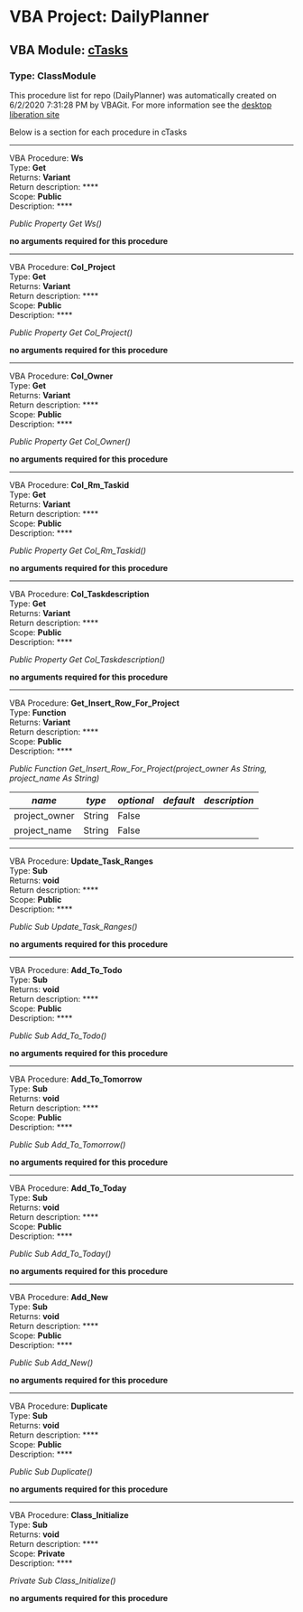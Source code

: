# VBA Project: **DailyPlanner**
## VBA Module: **[cTasks](/scripts/cTasks.cls "source is here")**
### Type: ClassModule  

This procedure list for repo (DailyPlanner) was automatically created on 6/2/2020 7:31:28 PM by VBAGit.
For more information see the [desktop liberation site](http://ramblings.mcpher.com/Home/excelquirks/drivesdk/gettinggithubready "desktop liberation")

Below is a section for each procedure in cTasks

---
VBA Procedure: **Ws**  
Type: **Get**  
Returns: **Variant**  
Return description: ****  
Scope: **Public**  
Description: ****  

*Public Property Get Ws()*  

**no arguments required for this procedure**


---
VBA Procedure: **Col_Project**  
Type: **Get**  
Returns: **Variant**  
Return description: ****  
Scope: **Public**  
Description: ****  

*Public Property Get Col_Project()*  

**no arguments required for this procedure**


---
VBA Procedure: **Col_Owner**  
Type: **Get**  
Returns: **Variant**  
Return description: ****  
Scope: **Public**  
Description: ****  

*Public Property Get Col_Owner()*  

**no arguments required for this procedure**


---
VBA Procedure: **Col_Rm_Taskid**  
Type: **Get**  
Returns: **Variant**  
Return description: ****  
Scope: **Public**  
Description: ****  

*Public Property Get Col_Rm_Taskid()*  

**no arguments required for this procedure**


---
VBA Procedure: **Col_Taskdescription**  
Type: **Get**  
Returns: **Variant**  
Return description: ****  
Scope: **Public**  
Description: ****  

*Public Property Get Col_Taskdescription()*  

**no arguments required for this procedure**


---
VBA Procedure: **Get_Insert_Row_For_Project**  
Type: **Function**  
Returns: **Variant**  
Return description: ****  
Scope: **Public**  
Description: ****  

*Public Function Get_Insert_Row_For_Project(project_owner As String, project_name As String)*  

*name*|*type*|*optional*|*default*|*description*
---|---|---|---|---
project_owner|String|False||
project_name|String|False||


---
VBA Procedure: **Update_Task_Ranges**  
Type: **Sub**  
Returns: **void**  
Return description: ****  
Scope: **Public**  
Description: ****  

*Public Sub Update_Task_Ranges()*  

**no arguments required for this procedure**


---
VBA Procedure: **Add_To_Todo**  
Type: **Sub**  
Returns: **void**  
Return description: ****  
Scope: **Public**  
Description: ****  

*Public Sub Add_To_Todo()*  

**no arguments required for this procedure**


---
VBA Procedure: **Add_To_Tomorrow**  
Type: **Sub**  
Returns: **void**  
Return description: ****  
Scope: **Public**  
Description: ****  

*Public Sub Add_To_Tomorrow()*  

**no arguments required for this procedure**


---
VBA Procedure: **Add_To_Today**  
Type: **Sub**  
Returns: **void**  
Return description: ****  
Scope: **Public**  
Description: ****  

*Public Sub Add_To_Today()*  

**no arguments required for this procedure**


---
VBA Procedure: **Add_New**  
Type: **Sub**  
Returns: **void**  
Return description: ****  
Scope: **Public**  
Description: ****  

*Public Sub Add_New()*  

**no arguments required for this procedure**


---
VBA Procedure: **Duplicate**  
Type: **Sub**  
Returns: **void**  
Return description: ****  
Scope: **Public**  
Description: ****  

*Public Sub Duplicate()*  

**no arguments required for this procedure**


---
VBA Procedure: **Class_Initialize**  
Type: **Sub**  
Returns: **void**  
Return description: ****  
Scope: **Private**  
Description: ****  

*Private Sub Class_Initialize()*  

**no arguments required for this procedure**
